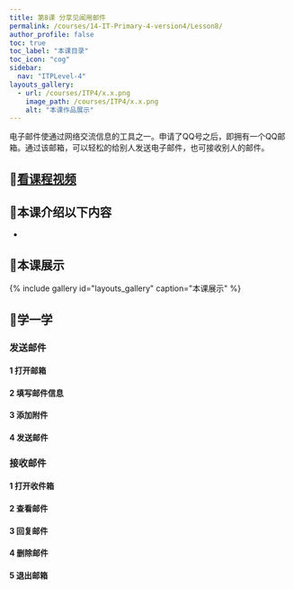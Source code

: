 ```yaml
---
title: 第8课 分享见闻用邮件
permalink: /courses/14-IT-Primary-4-version4/Lesson8/
author_profile: false
toc: true
toc_label: "本课目录"
toc_icon: "cog"
sidebar:
  nav: "ITPLevel-4"
layouts_gallery:
  - url: /courses/ITP4/x.x.png
    image_path: /courses/ITP4/x.x.png
    alt: "本课作品展示"
---
```

电子邮件使通过网络交流信息的工具之一。申请了QQ号之后，即拥有一个QQ邮箱。通过该邮箱，可以轻松的给别人发送电子邮件，也可接收别人的邮件。
## :cinema:[看课程视频](http://study.163.com)
## :mega:本课介绍以下内容
-
## :rainbow:本课展示
{% include gallery id="layouts_gallery" caption="本课展示" %}
## :electric_plug:学一学
### 发送邮件
#### 1 打开邮箱
#### 2 填写邮件信息
#### 3 添加附件
#### 4 发送邮件
### 接收邮件
#### 1 打开收件箱
#### 2 查看邮件
#### 3 回复邮件
#### 4 删除邮件
#### 5 退出邮箱
